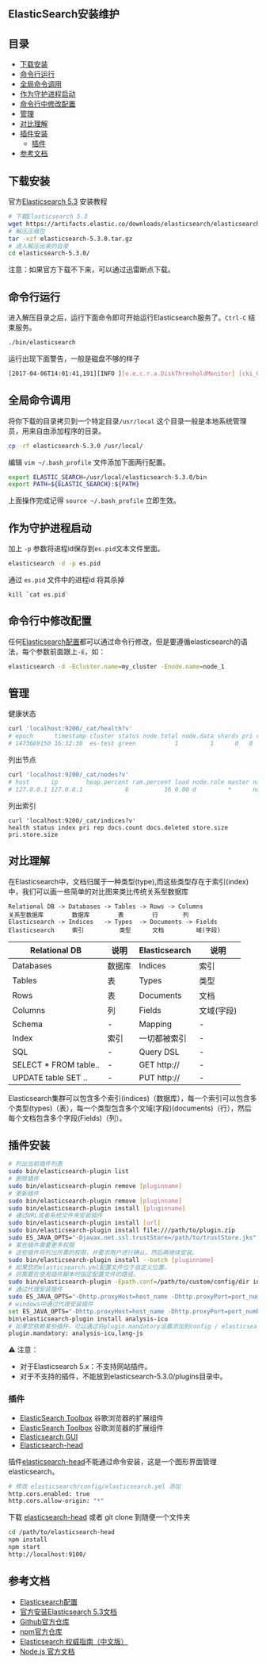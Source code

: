 ElasticSearch安装维护
---

## 目录

- [下载安装](#下载安装)
- [命令行运行](#命令行运行)
- [全局命令调用](#全局命令调用)
- [作为守护进程启动](#作为守护进程启动)
- [命令行中修改配置](#命令行中修改配置)
- [管理](#管理)
- [对比理解](#对比理解)
- [插件安装](#插件安装)
    - [插件](#插件)
- [参考文档](#参考文档)

## 下载安装

官方[Elasticsearch 5.3](https://www.elastic.co/guide/en/elasticsearch/reference/5.3/zip-targz.html) 安装教程

```bash
# 下载Elasticsearch 5.3
wget https://artifacts.elastic.co/downloads/elasticsearch/elasticsearch-5.3.0.tar.gz
# 解压压缩包
tar -xzf elasticsearch-5.3.0.tar.gz
# 进入解压出来的目录
cd elasticsearch-5.3.0/ 
```

注意：如果官方下载不下来，可以通过迅雷断点下载。

## 命令行运行

进入解压目录之后，运行下面命令即可开始运行Elasticsearch服务了。`Ctrl-C` 结束服务。

```bash
./bin/elasticsearch
```

运行出现下面警告，一般是磁盘不够的样子

```bash
[2017-04-06T14:01:41,191][INFO ][o.e.c.r.a.DiskThresholdMonitor] [cki_UTv] low disk watermark [85%] exceeded on [cki_UTvDRtWzj9hzmC1kvg][cki_UTv][/usr/local/elasticsearch-5.3.0/data/nodes/0] free: 25gb[10.7%], replicas will not be assigned to this node
```

## 全局命令调用

将你下载的目录拷贝到一个特定目录`/usr/local` 这个目录一般是本地系统管理员，用来自由添加程序的目录。

```bash
cp -rf elasticsearch-5.3.0 /usr/local/
```

编辑 `vim ~/.bash_profile` 文件添加下面两行配置。

```bash
export ELASTIC_SEARCH=/usr/local/elasticsearch-5.3.0/bin
export PATH=${ELASTIC_SEARCH}:${PATH}
```

上面操作完成记得 `source ~/.bash_profile` 立即生效。


## 作为守护进程启动

加上 `-p` 参数将进程id保存到`es.pid`文本文件里面。

```bash
elasticsearch -d -p es.pid
```

通过 `es.pid` 文件中的进程id 将其杀掉

```
kill `cat es.pid`
```

## 命令行中修改配置

任何[Elasticsearch配置](https://www.elastic.co/guide/en/elasticsearch/reference/5.3/settings.html)都可以通过命令行修改，但是要遵循elasticsearch的语法，每个参数前面跟上`-E`，如：

```bash
elasticsearch -d -Ecluster.name=my_cluster -Enode.name=node_1
```

## 管理

健康状态

```bash
curl 'localhost:9200/_cat/health?v'
# epoch      timestamp cluster status node.total node.data shards pri relo init unassign pending_tasks max_task_wait_time active_shards_percent 
# 1473669150 16:32:30  es-test green           1         1      0   0    0    0        0             0 
```

列出节点

```bash
curl 'localhost:9200/_cat/nodes?v'
# host      ip        heap.percent ram.percent load node.role master name   
# 127.0.0.1 127.0.0.1            6          16 0.00 d         *      node-1 
```
 
列出索引

```
curl 'localhost:9200/_cat/indices?v'
health status index pri rep docs.count docs.deleted store.size pri.store.size
```

## 对比理解

在Elasticsearch中，文档归属于一种类型(type),而这些类型存在于索引(index)中，我们可以画一些简单的对比图来类比传统关系型数据库

```
Relational DB -> Databases -> Tables -> Rows -> Columns
关系型数据库        数据库        表        行       列
Elasticsearch -> Indices   -> Types  -> Documents -> Fields
Elasticsearch     索引          类型      文档         域(字段)
```

| Relational DB | 说明 | Elasticsearch | 说明 |
| ---- | ---- | ---- | ---- |
| Databases | 数据库 | Indices | 索引 |
| Tables | 表 | Types | 类型 |
| Rows | 表 | Documents | 文档 |
| Columns | 列 | Fields | 文域(字段) |
| Schema | - | Mapping | - |
| Index | 索引 | 一切都被索引 | - |
| SQL | - | Query DSL | - |
| SELECT * FROM table.. | - | GET http:// | - |
| UPDATE table SET .. | - | PUT http:// | - |

Elasticsearch集群可以包含多个索引(indices)（数据库），每一个索引可以包含多个类型(types)（表），每一个类型包含多个文域(字段)(documents)（行），然后每个文档包含多个字段(Fields)（列）。

## 插件安装

```bash
# 列出当前插件列表
sudo bin/elasticsearch-plugin list
# 删除插件
sudo bin/elasticsearch-plugin remove [pluginname]
# 更新插件
sudo bin/elasticsearch-plugin remove [pluginname]
sudo bin/elasticsearch-plugin install [pluginname]
# 通过URL或者系统文件夹安装插件
sudo bin/elasticsearch-plugin install [url] 
sudo bin/elasticsearch-plugin install file:///path/to/plugin.zip
sudo ES_JAVA_OPTS="-Djavax.net.ssl.trustStore=/path/to/trustStore.jks" bin/elasticsearch-plugin install https://....
# 某些插件需要更多权限
# 这些插件将列出所需的权限，并要求用户进行确认，然后再继续安装。
sudo bin/elasticsearch-plugin install --batch [pluginname]
# 如果您的elasticsearch.yml配置文件位于自定义位置，
# 则需要在使用插件脚本时指定配置文件的路径。
sudo bin/elasticsearch-plugin -Epath.conf=/path/to/custom/config/dir install <plugin name>
# 通过代理安装插件
sudo ES_JAVA_OPTS="-Dhttp.proxyHost=host_name -Dhttp.proxyPort=port_number -Dhttps.proxyHost=host_name -Dhttps.proxyPort=https_port_number" bin/elasticsearch-plugin install analysis-icu
# windows中通过代理安装插件
set ES_JAVA_OPTS="-Dhttp.proxyHost=host_name -Dhttp.proxyPort=port_number -Dhttps.proxyHost=host_name -Dhttps.proxyPort=https_port_number"
bin\elasticsearch-plugin install analysis-icu
# 如果您依赖某些插件，可以通过将plugin.mandatory设置添加到config / elasticsearch.yml文件中来定义强制插件，
plugin.mandatory: analysis-icu,lang-js
```

⚠️  注意：

- 对于Elasticsearch 5.x：不支持网站插件。
- 对于不支持的插件，不能放到elasticsearch-5.3.0/plugins目录中。

### 插件

- [ElasticSearch Toolbox](https://chrome.google.com/webstore/detail/dejavu/jopjeaiilkcibeohjdmejhoifenbnmlh) 谷歌浏览器的扩展组件  
- [ElasticSearch Toolbox](https://chrome.google.com/webstore/detail/elasticsearch-toolbox/focdbmjgdonlpdknobfghplhmafpgfbp/related) 谷歌浏览器的扩展组件  
- [Elasticsearch GUI](http://www.gridshore.nl/esgui/) 
- [Elasticsearch-head](https://github.com/mobz/elasticsearch-head)

插件[elasticsearch-head](https://github.com/mobz/elasticsearch-head)不能通过命令安装，这是一个图形界面管理elasticsearch。

```bash
# 修改 elasticsearch/config/elasticsearch.yml 添加
http.cors.enabled: true
http.cors.allow-origin: "*"
```

下载 [elasticsearch-head](https://github.com/mobz/elasticsearch-head) 或者 git clone 到随便一个文件夹

```bash
cd /path/to/elasticsearch-head
npm install
npm start
http://localhost:9100/
```

## 参考文档

- [Elasticsearch配置](https://www.elastic.co/guide/en/elasticsearch/reference/5.3/settings.html)
- [官方安装Elasticsearch 5.3文档](https://www.elastic.co/guide/en/elasticsearch/reference/5.3/zip-targz.html)
- [Github官方仓库](https://github.com/elastic/elasticsearch-js)
- [npm官方仓库](https://www.npmjs.com/package/elasticsearch)
- [Elasticsearch 权威指南（中文版）](https://www.gitbook.com/book/looly/elasticsearch-the-definitive-guide-cn/details)
- [Node.js 官方文档](https://www.elastic.co/guide/en/elasticsearch/client/javascript-api/12.1/index.html)